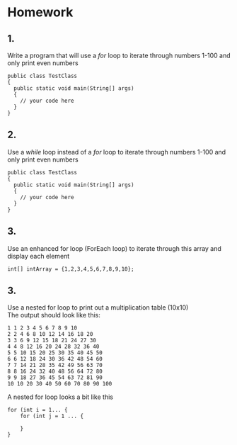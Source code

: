 # Homework

## 1.
Write a program that will use a _for_ loop to iterate through numbers 1-100 and only print even numbers
```
public class TestClass
{
  public static void main(String[] args)
  {
    // your code here    
  }
}
```

## 2.
Use a _while_ loop instead of a _for_ loop to iterate through numbers 1-100 and only print even numbers
```
public class TestClass
{
  public static void main(String[] args)
  {
    // your code here    
  }
}
```
## 3.
Use an enhanced for loop (ForEach loop) to iterate through this array and display each element
```
int[] intArray = {1,2,3,4,5,6,7,8,9,10};
```

## 3.
Use a nested for loop to print out a multiplication table (10x10)  
The output should look like this:
```
1 1 2 3 4 5 6 7 8 9 10 
2 2 4 6 8 10 12 14 16 18 20 
3 3 6 9 12 15 18 21 24 27 30 
4 4 8 12 16 20 24 28 32 36 40 
5 5 10 15 20 25 30 35 40 45 50 
6 6 12 18 24 30 36 42 48 54 60 
7 7 14 21 28 35 42 49 56 63 70 
8 8 16 24 32 40 48 56 64 72 80 
9 9 18 27 36 45 54 63 72 81 90 
10 10 20 30 40 50 60 70 80 90 100 
```
A nested for loop looks a bit like this
```
for (int i = 1... {
    for (int j = 1 ... {
      
    }
}
```
